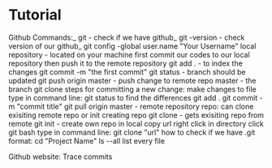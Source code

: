 # Tutorial

Github Commands:_
git - check if we have github_
git -version - check version of our github_
git config -global user.name "Your Username"
local repository - located on your machine
  first commit our codes to our local repository
  then push it to the remote repository
  git add . - to index the changes
  git commit -m "the first commit"
  git status - branch should be updated
  git push origin master - push change to remote repo
    master - the branch
git clone
steps for committing a new change:
  make changes to file
  type in command line:
    git status
      to find the differences
    git add .
    git commit -m "commit title"
    git pull origin master - remote repository
repo:
  can clone exisiting remote repo or init creating repo
 git clone - gets exisiting repo from remote
 git init - create own repo in local
  copy url
  right click in directory
  click git bash
  type in command line: git clone "url"
 how to check if we have .git format:
 cd "Project Name"
 ls --all
  list every file
  
  Github website:
    Trace commits
 
